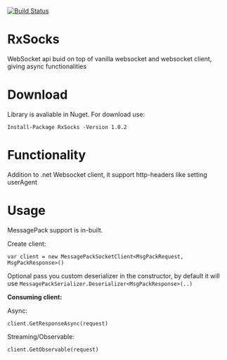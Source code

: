 [![Build Status](https://travis-ci.org/MukeshMohanty/RxSocks.svg?branch=master)](https://travis-ci.org/MukeshMohanty/RxSocks)

# RxSocks
WebSocket api buid on top of vanilla websocket and websocket client, giving async functionalities

# Download
Library is avaliable in Nuget. For download use:

` Install-Package RxSocks -Version 1.0.2 `

# Functionality 

Addition to .net Websocket client, it support http-headers like setting userAgent

# Usage

MessagePack support is in-built.

Create client:

` var client = new MessagePackSocketClient<MsgPackRequest, MsgPackResponse>() `

Optional pass you custom deserializer in the constructor, by default it will use `MessagePackSerializer.Deserializer<MsgPackResponse>(..)`

**Consuming client:**

Async:

`client.GetResponseAsync(request)`

Streaming/Observable:

`client.GetObservable(request)`
